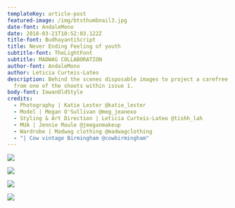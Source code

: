 ```yaml
---
templateKey: article-post
featured-image: /img/btsthumbnail3.jpg
date-font: AndaleMono
date: 2018-03-21T10:52:03.122Z
title-font: BudhayantiScript
title: Never Ending Feeling of youth
subtitle-font: TheLightFont
subtitle: MADWAG COLLABORATION
author-font: AndaleMono
author: Leticia Curteis-Lateo
description: Behind the scenes disposable images to project a carefree attitude
  from one of the shoots within issue 1.
body-font: IowanOldStyle
credits:
  - Photography | Katie Lester @katie_lester
  - Model | Megan O'Sullivan @meg_jeanexo
  - Styling & Art Direction | Leticia Curteis-Lateo @tishh_lah
  - MUA | Jennie Moule @jmeganmakeup
  - Wardrobe | Madwag clothing @madwagclothing
  - "| Cow vintage Birmingham @cowbirmingham"
---
```

![](/img/madwag15.jpg)

![](/img/madwag14.jpg)

![](/img/madwag10.jpg)

![](/img/madwag13.jpg)